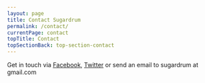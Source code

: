 ```yaml
---
layout: page
title: Contact Sugardrum
permalink: /contact/
currentPage: contact
topTitle: Contact
topSectionBack: top-section-contact
---
```


<div class="col-xs-12">
	<div class="text-col">
		<p>Get in touch via <a title="Sugardrum on facebook" href="http://www.facebook.com/pages/sugardrum/289395918859" target="_new">Facebook</a>, <a title="Sugardrum on Twitter" href="http://twitter.com/sugardrummusic" target="_new">Twitter</a> or send an email to sugardrum at gmail.com </p>		
	</div>
</div>